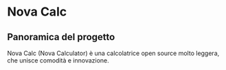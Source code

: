 # Nova Calc
## Panoramica del progetto
Nova Calc (Nova Calculator) è una calcolatrice open source molto leggera, che unisce comodità e innovazione.

